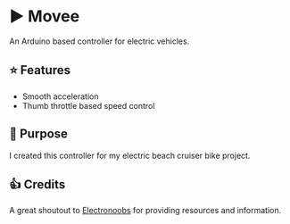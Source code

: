 # :arrow_forward: Movee

An Arduino based controller for electric vehicles.

## :star: Features

- Smooth acceleration
- Thumb throttle based speed control

## :bicyclist: Purpose

I created this controller for my electric beach cruiser bike project.

## :thumbsup: Credits

A great shoutout to [Electronoobs](http://electronoobs.com/) for providing resources and information.
